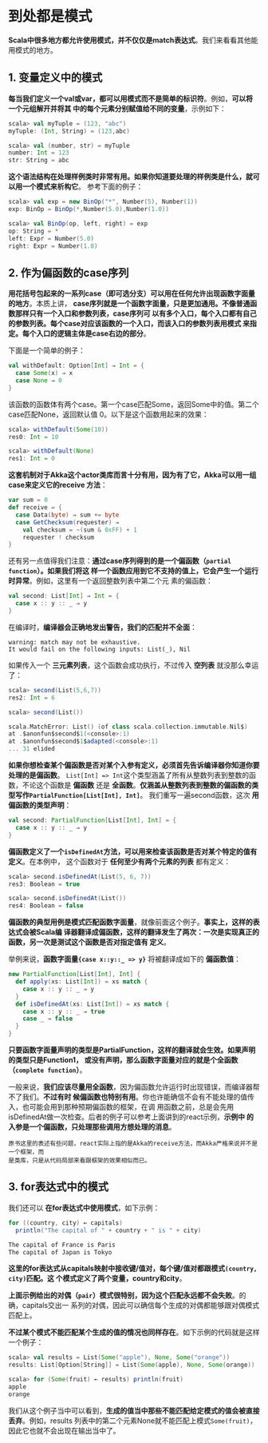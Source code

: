到处都是模式
================================================================================
**Scala中很多地方都允许使用模式，并不仅仅是match表达式**。我们来看看其他能用模式的地方。

## 1. 变量定义中的模式
**每当我们定义一个val或var，都可以用模式而不是简单的标识符**。例如，**可以将一个元组解开并将其
中的每个元素分别赋值给不同的变量**，示例如下：
```scala
scala> val myTuple = (123, "abc")
myTuple: (Int, String) = (123,abc)

scala> val (number, str) = myTuple
number: Int = 123
str: String = abc
```
**这个语法结构在处理样例类时非常有用。如果你知道要处理的样例类是什么，就可以用一个模式来析构它**。
参考下面的例子：
```scala
scala> val exp = new BinOp("*", Number(5), Number(1))
exp: BinOp = BinOp(*,Number(5.0),Number(1.0))

scala> val BinOp(op, left, right) = exp
op: String = *
left: Expr = Number(5.0)
right: Expr = Number(1.0)
```

## 2. 作为偏函数的case序列
**用花括号包起来的一系列case（即可选分支）可以用在任何允许出现函数字面量的地方**。本质上讲，
**case序列就是一个函数字面量，只是更加通用。不像普通函数那样只有一个入口和参数列表，case序列可
以有多个入口，每个入口都有自己的参数列表。每个case对应该函数的一个入口，而该入口的参数列表用模式
来指定。每个入口的逻辑主体是case右边的部分**。

下面是一个简单的例子：
```scala
val withDefault: Option[Int] ⇒ Int = {
  case Some(x) ⇒ x
  case None ⇒ 0
}
```
该函数的函数体有两个case。第一个case匹配Some，返回Some中的值。第二个case匹配None，返回默认值
0。以下是这个函数用起来的效果：
```scala
scala> withDefault(Some(10))
res0: Int = 10

scala> withDefault(None)
res1: Int = 0
```
**这套机制对于Akka这个actor类库而言十分有用，因为有了它，Akka可以用一组case来定义它的receive
方法**：
```scala
var sum = 0
def receive = {
  case Data(byte) ⇒ sum += byte
  case GetChecksum(requester) ⇒
    val checksum = ~(sum & 0xFF) + 1
    requester ! checksum
}
```
还有另一点值得我们注意：**通过case序列得到的是一个偏函数（`partial function`）。如果我们将这
样一个函数应用到它不支持的值上，它会产生一个运行时异常**。例如，这里有一个返回整数列表中第二个元
素的偏函数：
```scala
val second: List[Int] ⇒ Int = {
  case x :: y :: _ ⇒ y
}
```
在编译时，**编译器会正确地发出警告，我们的匹配并不全面**：
```
warning: match may not be exhaustive.
It would fail on the following inputs: List(_), Nil
```
如果传入一个 **三元素列表**，这个函数会成功执行，不过传入 **空列表** 就没那么幸运了：
```scala
scala> second(List(5,6,7))
res2: Int = 6

scala> second(List())

scala.MatchError: List() (of class scala.collection.immutable.Nil$)
at .$anonfun$second$1(<console>:1)
at .$anonfun$second$1$adapted(<console>:1)
... 31 elided
```
**如果你想检查某个偏函数是否对某个入参有定义，必须首先告诉编译器你知道你要处理的是偏函数**。
`List[Int] => Int`这个类型涵盖了所有从整数列表到整数的函数，不论这个函数是 **偏函数** 还是 
**全函数**。**仅涵盖从整数列表到整数的偏函数的类型写作`PartialFunction[List[Int], Int]`**。
我们重写一遍second函数，这次 **用偏函数的类型声明**：
```scala
val second: PartialFunction[List[Int], Int] = {
  case x :: y :: _ ⇒ y
}
```
**偏函数定义了一个`isDefinedAt`方法，可以用来检查该函数是否对某个特定的值有定义**。在本例中，
这个函数对于 **任何至少有两个元素的列表** 都有定义：
```scala
scala> second.isDefinedAt(List(5, 6, 7))
res3: Boolean = true

scala> second.isDefinedAt(List())
res4: Boolean = false
```
**偏函数的典型用例是模式匹配函数字面量**，就像前面这个例子。**事实上，这样的表达式会被Scala编
译器翻译成偏函数，这样的翻译发生了两次：一次是实现真正的函数，另一次是测试这个函数是否对指定值有
定义**。

举例来说，**函数字面量`{case x::y::_ => y}`** 将被翻译成如下的 **偏函数值**：
```scala
new PartialFunction[List[Int], Int] {
  def apply(xs: List[Int]) = xs match {
    case x :: y :: _ ⇒ y
  }
  def isDefinedAt(xs: List[Int]) = xs match {
    case x :: y :: _ ⇒ true
    case _ ⇒ false
  }
}
```
**只要函数字面量声明的类型是PartialFunction，这样的翻译就会生效。如果声明的类型只是Function1，
或没有声明，那么函数字面量对应的就是个全函数（`complete function`）**。

一般来说，**我们应该尽量用全函数**，因为偏函数允许运行时出现错误，而编译器帮不了我们。**不过有时
候偏函数也特别有用**。你也许能确信不会有不能处理的值传入，也可能会用到那种预期偏函数的框架，在调
用函数之前，总是会先用isDefinedAt做一次检查。后者的例子可以参考上面讲到的react示例，**示例中
的入参是一个偏函数，只处理那些调用方想处理的消息**。 
```
原书这里的表述有些问题，react实际上指的是Akka的receive方法，而Akka严格来说并不是一个框架，而
是类库，只是从代码局部来看跟框架的效果相似而已。
```

## 3. for表达式中的模式
我们还可以 **在for表达式中使用模式**，如下示例：
```scala
for ((country, city) ← capitals)
  println("The capital of " + country + " is " + city)

The capital of France is Paris
The capital of Japan is Tokyo
```
**这里的for表达式从capitals映射中接收键/值对，每个键/值对都跟模式`(country, city)`匹配。这
个模式定义了两个变量，country和city**。

**上面示例给出的对偶（`pair`）模式很特别，因为这个匹配永远都不会失败**。的确，capitals交出一
系列的对偶，因此可以确信每个生成的对偶都能够跟对偶模式匹配上。

**不过某个模式不能匹配某个生成的值的情况也同样存在**。如下示例的代码就是这样一个例子：
```scala
scala> val results = List(Some("apple"), None, Some("orange"))
results: List[Option[String]] = List(Some(apple), None, Some(orange))

scala> for (Some(fruit) ← results) println(fruit)
apple
orange
```
我们从这个例子当中可以看到，**生成的值当中那些不能匹配给定模式的值会被直接丢弃**。例如，results
列表中的第二个元素None就不能匹配上模式`Some(fruit)`，因此它也就不会出现在输出当中了。








